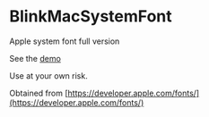 # BlinkMacSystemFont

Apple system font full version

See the [demo](https://aliifam.github.io/BlinkMacSystemFont/)

Use at your own risk.

Obtained from [https://developer.apple.com/fonts/](https://developer.apple.com/fonts/)
